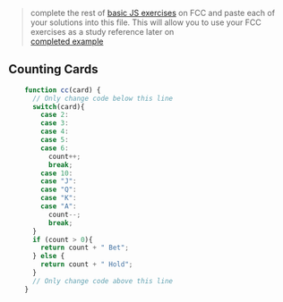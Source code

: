 > complete the rest of [basic JS exercises](https://learn.freecodecamp.org/javascript-algorithms-and-data-structures/basic-javascript) on FCC and paste each of your solutions into this file.  This will allow you to use your FCC exercises as a study reference later on  
> [completed example](https://github.com/AlfiYusrina/hyf-javascript1/blob/master/week1/freecode_camp_solutions.MD) 


## Counting Cards
```js
    function cc(card) {
      // Only change code below this line
      switch(card){
        case 2:
        case 3:
        case 4:
        case 5:
        case 6:
          count++;
          break;
        case 10:
        case "J":
        case "Q":
        case "K":
        case "A":
          count--;
          break;
      }
      if (count > 0){
        return count + " Bet";
      } else {
        return count + " Hold";
      }
      // Only change code above this line
    }
```


    
    
